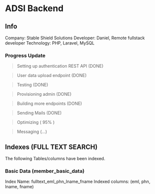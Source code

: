 # ADSI Backend

## Info
Company: Stable Shield Solutions
Developer: Daniel, Remote fullstack developer
Technology: PHP, Laravel, MySQL

### Progress Update

> Setting up authentication REST API (DONE)

> User data upload endpoint (DONE)

> Testing (DONE)

> Provisioning admin (DONE)

> Building more endpoints (DONE)

> Sending Mails (DONE) 

> Optimizing ( 95% )

> Messaging (...)



## Indexes (FULL TEXT SEARCH)

The following Tables/columns have been indexed.

### Basic Data (member_basic_data)

Index Name: fulltext_eml_phn_lname_fname
Indexed columns: (eml, phn, lname, fname)
